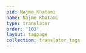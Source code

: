 ```yaml
---
pid: Najme_Khatami
name: Najme Khatami
type: translator
order: '103'
layout: tagpage
collection: translator_tags
---
```

